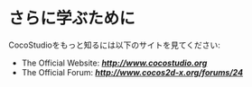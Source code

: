 # さらに学ぶために

CocoStudioをもっと知るには以下のサイトを見てください:

- The Official Website:  ***http://www.cocostudio.org***
- The Official Forum:    ***http://www.cocos2d-x.org/forums/24***
